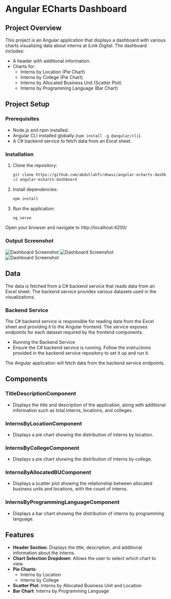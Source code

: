 # Angular ECharts Dashboard

## Project Overview

This project is an Angular application that displays a dashboard with various charts visualizing data about interns at iLink Digital. The dashboard includes:

- A header with additional information.
- Charts for:
  - Interns by Location (Pie Chart)
  - Interns by College (Pie Chart)
  - Interns by Allocated Business Unit (Scatter Plot)
  - Interns by Programming Language (Bar Chart)

## Project Setup

### Prerequisites

- Node.js and npm installed.
- Angular CLI installed globally (`npm install -g @angular/cli`).
- A C# backend service to fetch data from an Excel sheet.
  
### Installation

1. Clone the repository:
   ```bash
   git clone https://github.com/abdullahfirdowsi/angular-echarts-dashboard.git
   cd angular-echarts-dashboard
   
2. Install dependencies:
   ```bash
   npm install
   
3. Run the application:
   ```bash
   ng serve

Open your browser and navigate to http://localhost:4200/

### Output Screenshot

![Dashboard Screenshot](public/output-1.png)
![Dashboard Screenshot](public/output-2.png)
![Dashboard Screenshot](public/output-3.png)

## Data
The data is fetched from a C# backend service that reads data from an Excel sheet. The backend service provides various datasets used in the visualizations.

### Backend Service
The C# backend service is responsible for reading data from the Excel sheet and providing it to the Angular frontend. The service exposes endpoints for each dataset required by the frontend components.

- Running the Backend Service
- Ensure the C# backend service is running. Follow the instructions provided in the backend service repository to set it up and run it.

The Angular application will fetch data from the backend service endpoints.

## Components

### TitleDescriptionComponent

- Displays the title and description of the application, along with additional information such as total interns, locations, and colleges.

### InternsByLocationComponent

- Displays a pie chart showing the distribution of interns by location.

### InternsByCollegeComponent

- Displays a pie chart showing the distribution of interns by college.

### InternsByAllocatedBUComponent

- Displays a scatter plot showing the relationship between allocated business units and locations, with the count of interns.

### InternsByProgrammingLanguageComponent

- Displays a bar chart showing the distribution of interns by programming language.

## Features

- **Header Section**: Displays the title, description, and additional information about the interns.
- **Chart Selection Dropdown**: Allows the user to select which chart to view.
- **Pie Charts**:
  - Interns by Location
  - Interns by College
- **Scatter Plot**: Interns by Allocated Business Unit and Location
- **Bar Chart**: Interns by Programming Language
